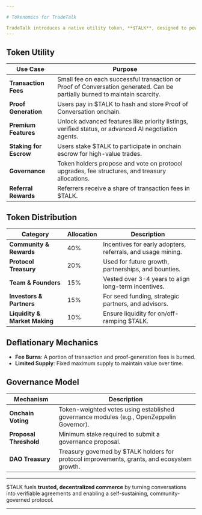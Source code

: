```yaml
---

# Tokenomics for TradeTalk

TradeTalk introduces a native utility token, **$TALK**, designed to power platform utility, incentivize participation, and drive governance decisions within the ecosystem.
---
```

## Token Utility

| Use Case                   | Purpose                                                              |
|----------------------------|----------------------------------------------------------------------|
| **Transaction Fees**       | Small fee on each successful transaction or Proof of Conversation generated. Can be partially burned to maintain scarcity. |
| **Proof Generation**       | Users pay in $TALK to hash and store Proof of Conversation onchain.  |
| **Premium Features**       | Unlock advanced features like priority listings, verified status, or advanced AI negotiation agents. |
| **Staking for Escrow**     | Users stake $TALK to participate in onchain escrow for high-value trades. |
| **Governance**             | Token holders propose and vote on protocol upgrades, fee structures, and treasury allocations. |
| **Referral Rewards**       | Referrers receive a share of transaction fees in $TALK.             |

## Token Distribution

| Category            | Allocation | Description                                           |
|---------------------|------------|------------------------------------------------------|
| **Community & Rewards** | 40%        | Incentives for early adopters, referrals, and usage mining. |
| **Protocol Treasury** | 20%        | Used for future growth, partnerships, and bounties.  |
| **Team & Founders**   | 15%        | Vested over 3-4 years to align long-term incentives. |
| **Investors & Partners** | 15%        | For seed funding, strategic partners, and advisors.  |
| **Liquidity & Market Making** | 10%        | Ensure liquidity for on/off-ramping $TALK.            |

## Deflationary Mechanics

- **Fee Burns**: A portion of transaction and proof-generation fees is burned.
- **Limited Supply**: Fixed maximum supply to maintain value over time.

## Governance Model

| Mechanism              | Description                                       |
|------------------------|--------------------------------------------------|
| **Onchain Voting**     | Token-weighted votes using established governance modules (e.g., OpenZeppelin Governor). |
| **Proposal Threshold** | Minimum stake required to submit a governance proposal. |
| **DAO Treasury**       | Treasury governed by $TALK holders for protocol improvements, grants, and ecosystem growth. |

---

$TALK fuels **trusted, decentralized commerce** by turning conversations into verifiable agreements and enabling a self-sustaining, community-governed protocol.
 

---
